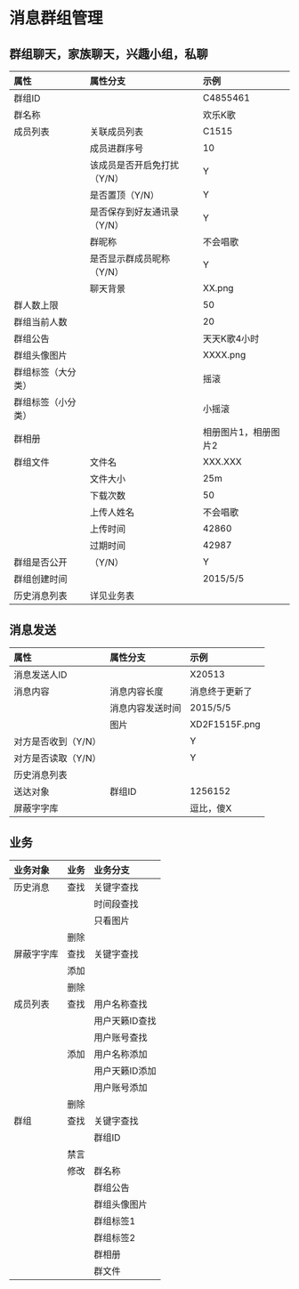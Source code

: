 # 消息群组管理

## 群组聊天，家族聊天，兴趣小组，私聊

| 属性 | 属性分支 | 示例 |
| :--- | :--- | :--- |
| 群组ID |  | C4855461 |
| 群名称 |  | 欢乐K歌 |
| 成员列表 | 关联成员列表 | C1515 |
|  | 成员进群序号 | 10 |
|  | 该成员是否开启免打扰（Y/N） | Y |
|  | 是否置顶（Y/N） | Y |
|  | 是否保存到好友通讯录（Y/N） | Y |
|  | 群昵称 | 不会唱歌 |
|  | 是否显示群成员昵称（Y/N） | Y |
|  | 聊天背景 | XX.png |
| 群人数上限 |  | 50 |
| 群组当前人数 |  | 20 |
| 群组公告 |  | 天天K歌4小时 |
| 群组头像图片 |  | XXXX.png |
| 群组标签（大分类） |  | 摇滚 |
| 群组标签（小分类） |  | 小摇滚 |
| 群相册 |  | 相册图片1，相册图片2 |
| 群组文件 | 文件名 | XXX.XXX |
|  | 文件大小 | 25m |
|  | 下载次数 | 50 |
|  | 上传人姓名 | 不会唱歌 |
|  | 上传时间 | 42860 |
|  | 过期时间 | 42987 |
| 群组是否公开 | （Y/N） | Y |
| 群组创建时间 |  | 2015/5/5 |
| 历史消息列表 | 详见业务表 |  |

## 消息发送

| 属性 | 属性分支 | 示例 |
| :--- | :--- | :--- |
| 消息发送人ID |  | X20513 |
| 消息内容 | 消息内容长度 | 消息终于更新了 |
|  | 消息内容发送时间 | 2015/5/5 |
|  | 图片 | XD2F1515F.png |
|对方是否收到（Y/N）||Y||对方是否读取（Y/N）||Y|
| 历史消息列表 |  |  |
| 送达对象 | 群组ID | 1256152 |
| 屏蔽字字库 |  | 逗比，傻X |


## 业务

| 业务对象 | 业务 | 业务分支 |
| :--- | :--- | :--- |
| 历史消息 | 查找 | 关键字查找 |
|  |  | 时间段查找 |
|  |  | 只看图片 |
|  | 删除 |  |
| 屏蔽字字库 | 查找 | 关键字查找 |
|  | 添加 |  |
|  | 删除 |  |
| 成员列表 | 查找 | 用户名称查找 |
|  |  | 用户天籁ID查找 |
|  |  | 用户账号查找 |
|  | 添加 | 用户名称添加 |
|  |  | 用户天籁ID添加 |
|  |  | 用户账号添加 |
|  | 删除 |  |
| 群组 | 查找 | 关键字查找 |
|  |  | 群组ID |
|  | 禁言 |  |
|  | 修改 | 群名称 |
|  |  | 群组公告 |
|  |  | 群组头像图片 |
|  |  | 群组标签1 |
|  |  | 群组标签2 |
|  |  | 群相册 |
|  |  | 群文件 |



